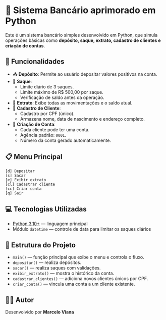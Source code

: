 # 🏦 Sistema Bancário aprimorado em Python

Este é um sistema bancário simples desenvolvido em Python, que simula operações básicas como **depósito, saque, extrato, cadastro de clientes e criação de contas**.

## 🚀 Funcionalidades

- 📥 **Depósito**: Permite ao usuário depositar valores positivos na conta.
- 💸 **Saque**:
  - Limite diário de 3 saques.
  - Limite máximo de R$ 500,00 por saque.
  - Verificação de saldo antes da operação.
- 📄 **Extrato**: Exibe todas as movimentações e o saldo atual.
- 👤 **Cadastro de Cliente**:
  - Cadastro por CPF (único).
  - Armazena nome, data de nascimento e endereço completo.
- 🧾 **Criação de Conta**:
  - Cada cliente pode ter uma conta.
  - Agência padrão: `0001`.
  - Número da conta gerado automaticamente.

## 📋 Menu Principal

```
[d] Depositar
[s] Sacar
[e] Exibir extrato
[cl] Cadastrar cliente
[cc] Criar conta
[q] Sair
```

## 💻 Tecnologias Utilizadas

- [Python 3.10+](https://www.python.org/) — linguagem principal
- Módulo `datetime` — controle de data para limitar os saques diários

## 🧠 Estrutura do Projeto

- `main()` — função principal que exibe o menu e controla o fluxo.
- `depositar()` — realiza depósitos.
- `sacar()` — realiza saques com validações.
- `exibir_extrato()` — mostra o histórico da conta.
- `cadastrar_clientes()` — adiciona novos clientes únicos por CPF.
- `criar_conta()` — vincula uma conta a um cliente existente.



## 🧑‍💻 Autor

Desenvolvido por **Marcelo Viana**  